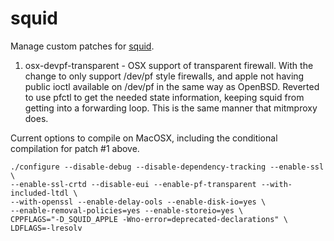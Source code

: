squid
=====

Manage custom patches for [squid](http://www.squid-cache.org).

 1. osx-devpf-transparent - OSX support of transparent firewall. With the change to only support /dev/pf style firewalls, and    apple not having public ioctl available on /dev/pf in the same way as OpenBSD. Reverted to use pfctl to get the needed      state information, keeping squid from getting into a forwarding loop. This is the same manner that mitmproxy does.
 
Current options to compile on MacOSX, including the conditional compilation for patch #1 above.

```
./configure --disable-debug --disable-dependency-tracking --enable-ssl \
--enable-ssl-crtd --disable-eui --enable-pf-transparent --with-included-ltdl \
--with-openssl --enable-delay-ools --enable-disk-io=yes \
--enable-removal-policies=yes --enable-storeio=yes \
CPPFLAGS="-D_SQUID_APPLE -Wno-error=deprecated-declarations" \
LDFLAGS=-lresolv
```
